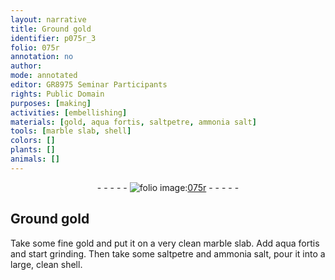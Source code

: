 ```yaml
---
layout: narrative
title: Ground gold
identifier: p075r_3
folio: 075r
annotation: no
author:
mode: annotated
editor: GR8975 Seminar Participants
rights: Public Domain
purposes: [making]
activities: [embellishing]
materials: [gold, aqua fortis, saltpetre, ammonia salt]
tools: [marble slab, shell]
colors: []
plants: []
animals: []
---
```


 <div class="folio" align="center">- - - - - <a href="http://gallica.bnf.fr/ark:/12148/btv1b10500001g/f155.item" target="_blank"><img src="https://cu-mkp.github.io/GR8975-edition/assets/photo-icon.png" alt="folio image: " style="display:inline-block; margin-bottom:-3px;"/>075r</a> - - - - - </div>  <span class="activity"></span> 

## Ground <span class="material">gold</span>

 
 Take some fine <span class="material">gold</span> and put it on a very clean <span class="tool">marble slab</span>. Add <span class="material">aqua fortis</span> and start grinding. Then take some <span class="material">saltpetre</span> and <span class="material">ammonia salt</span>, pour it into a large, clean <span class="tool">shell</span>. 
 